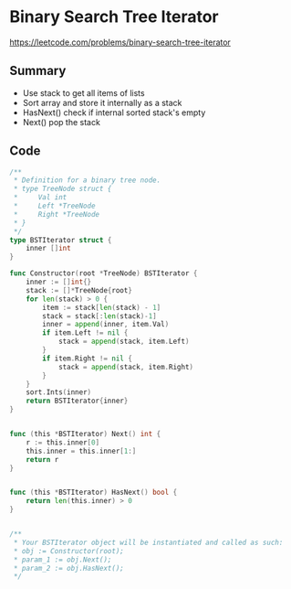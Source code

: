 # Binary Search Tree Iterator

https://leetcode.com/problems/binary-search-tree-iterator

## Summary

- Use stack to get all items of lists
- Sort array and store it internally as a stack
- HasNext() check if internal sorted stack's empty
- Next() pop the stack

## Code

```go
/**
 * Definition for a binary tree node.
 * type TreeNode struct {
 *     Val int
 *     Left *TreeNode
 *     Right *TreeNode
 * }
 */
type BSTIterator struct {
    inner []int
}

func Constructor(root *TreeNode) BSTIterator {
    inner := []int{}
    stack := []*TreeNode{root}
    for len(stack) > 0 {
        item := stack[len(stack) - 1]
        stack = stack[:len(stack)-1]
        inner = append(inner, item.Val)
        if item.Left != nil {
            stack = append(stack, item.Left)
        }
        if item.Right != nil {
            stack = append(stack, item.Right)
        }
    }
    sort.Ints(inner)
    return BSTIterator{inner}
}


func (this *BSTIterator) Next() int {
    r := this.inner[0]
    this.inner = this.inner[1:]
    return r
}


func (this *BSTIterator) HasNext() bool {
    return len(this.inner) > 0 
}


/**
 * Your BSTIterator object will be instantiated and called as such:
 * obj := Constructor(root);
 * param_1 := obj.Next();
 * param_2 := obj.HasNext();
 */
```
